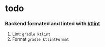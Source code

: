 # todo




### Backend formated and linted with [ktlint](https://ktlint.github.io/)
1. Lint: `gradle ktlint`
2. Format `gradle ktlintFormat`
